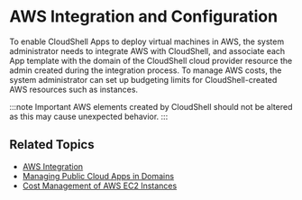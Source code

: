 # AWS Integration and Configuration

To enable CloudShell Apps to deploy virtual machines in AWS, the system administrator needs to integrate AWS with CloudShell, and associate each App template with the domain of the CloudShell cloud provider resource the admin created during the integration process. To manage AWS costs, the system administrator can set up budgeting limits for CloudShell-created AWS resources such as instances.

:::note Important
AWS elements created by CloudShell should not be altered as this may cause unexpected behavior.
:::

## Related Topics

- [AWS Integration](https://help.quali.com/Online%20Help/0.0/Portal/Content/Admn/VPC-Ovrv.htm)
- [Managing Public Cloud Apps in Domains](https://help.quali.com/Online%20Help/0.0/Portal/Content/Admn/Mng-Pblc-Cld-Apps-in-Dmns.htm)
- [Cost Management of AWS EC2 Instances](https://help.quali.com/Online%20Help/0.0/Portal/Content/Admn/AWS-Cst-Mngmnt.htm)